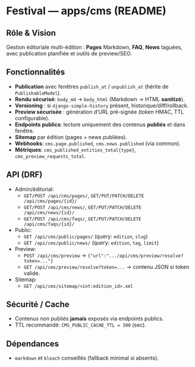 # Festival — apps/cms (README)

## Rôle & Vision
Gestion éditoriale multi-édition : **Pages** Markdown, **FAQ**, **News** taguées, avec publication planifiée et outils de preview/SEO.

## Fonctionnalités
- **Publication** avec fenêtres `publish_at` / `unpublish_at` (hérite de `PublishableModel`).
- **Rendu sécurisé**: `body_md` → `body_html` (Markdown → HTML **sanitizé**).
- **Versioning** : si `django-simple-history` présent, historique/diff/rollback.
- **Preview sécurisée** : génération d’URL pré-signée (token HMAC, TTL configurable).
- **Endpoints publics**: lecture uniquement des contenus **publiés** et dans fenêtre.
- **Sitemap** par édition (pages + news publiées).
- **Webhooks**: `cms.page.published`, `cms.news.published` (via common).
- **Métriques**: `cms_published_entities_total{type}`, `cms_preview_requests_total`.

## API (DRF)
- Admin/éditorial:
  - `GET/POST /api/cms/pages/`, `GET/PUT/PATCH/DELETE /api/cms/pages/{id}/`
  - `GET/POST /api/cms/news/`, `GET/PUT/PATCH/DELETE /api/cms/news/{id}/`
  - `GET/POST /api/cms/faqs/`, `GET/PUT/PATCH/DELETE /api/cms/faqs/{id}/`
- Public:
  - `GET /api/cms/public/pages/` (query: `edition`, `slug`)
  - `GET /api/cms/public/news/` (query: `edition`, `tag`, `limit`)
- Preview:
  - `POST /api/cms/preview` → `{"url":".../api/cms/preview/resolve?token=..."}`  
  - `GET /api/cms/preview/resolve?token=...` → contenu JSON si token valide.
- Sitemap:
  - `GET /api/cms/sitemap/<int:edition_id>.xml`

## Sécurité / Cache
- Contenus non publiés **jamais** exposés via endpoints publics.
- TTL recommandé: `CMS_PUBLIC_CACHE_TTL = 300` (sec).

## Dépendances
- `markdown` et `bleach` conseillés (fallback minimal si absents).
